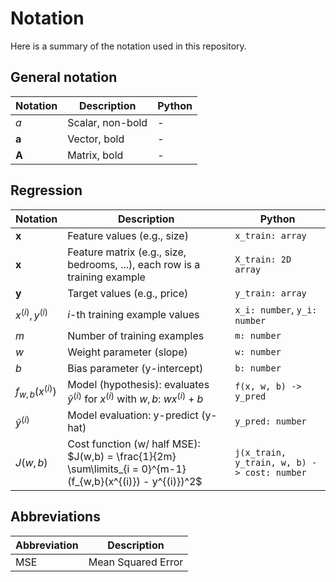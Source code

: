 # Notation

Here is a summary of the notation used in this repository.

## General notation

| Notation     | Description      | Python |
| ------------ | ---------------- | ------ |
| $a$          | Scalar, non-bold | -      |
| $\mathbf{a}$ | Vector, bold     | -      |
| $\mathbf{A}$ | Matrix, bold     | -      |

## Regression

| Notation           | Description                                                                                                   | Python                                      |
| ------------------ | ------------------------------------------------------------------------------------------------------------- | ------------------------------------------- |
| $\mathbf{x}$       | Feature values (e.g., size)                                                                                   | `x_train: array`                            |
| $\mathbf{x}$       | Feature matrix (e.g., size, bedrooms, ...), each row is a training example                                    | `X_train: 2D array`                         |
| $\mathbf{y}$       | Target values (e.g., price)                                                                                   | `y_train: array`                            |
| $x^{(i)}, y^{(i)}$ | $i$-th training example values                                                                                | `x_i: number`, `y_i: number`                |
| $m$                | Number of training examples                                                                                   | `m: number`                                 |
| $w$                | Weight parameter (slope)                                                                                      | `w: number`                                 |
| $b$                | Bias parameter (y-intercept)                                                                                  | `b: number`                                 |
| $f_{w,b}(x^{(i)})$ | Model (hypothesis): evaluates $\hat{y}^{(i)}$ for $x^{(i)}$ with $w, b$: $wx^{(i)} + b$                       | `f(x, w, b) -> y_pred`                      |
| $\hat{y}^{(i)}$    | Model evaluation: y-predict (y-hat)                                                                           | `y_pred: number`                            |
| $J(w, b)$          | Cost function (w/ half MSE): $J(w,b) = \frac{1}{2m} \sum\limits_{i = 0}^{m-1} (f_{w,b}(x^{(i)}) - y^{(i)})^2$ | `j(x_train, y_train, w, b) -> cost: number` |

## Abbreviations

| Abbreviation | Description        |
| ------------ | ------------------ |
| MSE          | Mean Squared Error |
